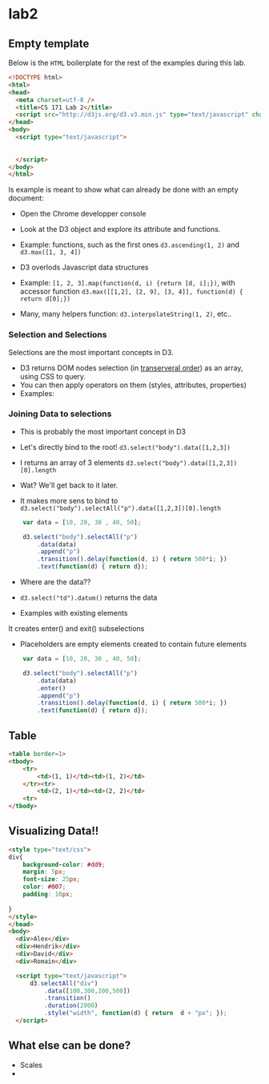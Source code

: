 lab2
====

## Empty template

Below is the `HTML` boilerplate for the rest of the examples during this lab.

```html
<!DOCTYPE html>
<html>
<head>
  <meta charset=utf-8 />
  <title>CS 171 Lab 2</title>
  <script src="http://d3js.org/d3.v3.min.js" type="text/javascript" charset="utf-8"></script>
</head>
<body>
  <script type="text/javascript">
  
  
  </script>
</body>
</html>
```

Is example is meant to show what can already be done with an empty document:

 * Open the Chrome developper console
 * Look at the D3 object and explore its attribute and functions.
 * Example: functions, such as the first ones `d3.ascending(1, 2)` and `d3.max([1, 3, 4])`

 * D3 overlods Javascript data structures
 * Example: `[1, 2, 3].map(function(d, i) {return [d, i];})`, with accessor function `d3.max([[1,2], [2, 9], [3, 4]], function(d) { return d[0];})`
 * Many, many helpers function: `d3.interpolateString(1, 2)`, etc..
 
### Selection and Selections

Selections are the most important concepts in D3.

* D3 returns DOM nodes selection (in [transerveral order](http://en.wikipedia.org/wiki/Tree_traversal)) as an array, using CSS to query.
* You can then apply operators on them (styles, attributes, properties)
* Examples:

### Joining Data to selections

* This is probably the most important concept in D3

* Let's directly bind to the root! `d3.select("body").data([1,2,3])`
* I returns an array of 3 elements `d3.select("body").data([1,2,3])[0].length`
* Wat? We'll get back to it later.
* It makes more sens to bind to `d3.select("body").selectAll("p").data([1,2,3])[0].length` 


```javascript
    var data = [10, 20, 30 , 40, 50];

    d3.select("body").selectAll("p")
        .data(data)
        .append("p")
        .transition().delay(function(d, i) { return 500*i; })
        .text(function(d) { return d});
```

* Where are the data??
* `d3.select("td").datum()` returns the data

* Examples with existing elements

It creates enter() and exit() subselections


* Placeholders are empty elements created to contain future elements




```javascript
    var data = [10, 20, 30 , 40, 50];

    d3.select("body").selectAll("p")
        .data(data)
        .enter()
        .append("p")
        .transition().delay(function(d, i) { return 500*i; })
        .text(function(d) { return d});
```

## Table

```html
<table border=1>
<tbody>
	<tr>
		<td>(1, 1)</td><td>(1, 2)</td>
	</tr><tr>
		<td>(2, 1)</td><td>(2, 2)</td>
	<tr>
</tbody>
```

## Visualizing Data!!

```html
<style type="text/css">
div{
    background-color: #dd9;
    margin: 5px;
    font-size: 25px;
    color: #007;
    padding: 10px;
    
}
</style>
</head>
<body>
  <div>Alex</div>
  <div>Hendrik</div>
  <div>David</div>
  <div>Romain</div>

  <script type="text/javascript">
      d3.selectAll("div")
          .data([100,300,200,500])
          .transition()
          .duration(2000)
          .style("width", function(d) { return  d + "px"; });
  </script>
```



## What else can be done?

* Scales
*


